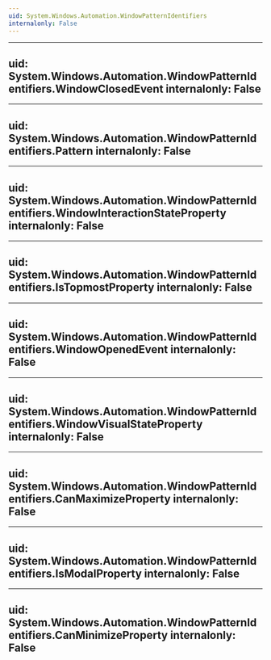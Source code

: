 ```yaml
---
uid: System.Windows.Automation.WindowPatternIdentifiers
internalonly: False
---
```


---
uid: System.Windows.Automation.WindowPatternIdentifiers.WindowClosedEvent
internalonly: False
---

---
uid: System.Windows.Automation.WindowPatternIdentifiers.Pattern
internalonly: False
---

---
uid: System.Windows.Automation.WindowPatternIdentifiers.WindowInteractionStateProperty
internalonly: False
---

---
uid: System.Windows.Automation.WindowPatternIdentifiers.IsTopmostProperty
internalonly: False
---

---
uid: System.Windows.Automation.WindowPatternIdentifiers.WindowOpenedEvent
internalonly: False
---

---
uid: System.Windows.Automation.WindowPatternIdentifiers.WindowVisualStateProperty
internalonly: False
---

---
uid: System.Windows.Automation.WindowPatternIdentifiers.CanMaximizeProperty
internalonly: False
---

---
uid: System.Windows.Automation.WindowPatternIdentifiers.IsModalProperty
internalonly: False
---

---
uid: System.Windows.Automation.WindowPatternIdentifiers.CanMinimizeProperty
internalonly: False
---
